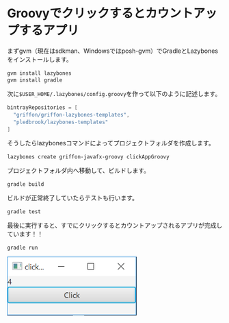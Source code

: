 # Groovyでクリックするとカウントアップするアプリ

まずgvm（現在はsdkman、Windowsではposh-gvm）でGradleとLazybonesをインストールします。

```
gvm install lazybones
gvm install gradle
```

次に```$USER_HOME/.lazybones/config.groovy```を作って以下のように記述します。

```groovy
bintrayRepositories = [
  "griffon/griffon-lazybones-templates",
  "pledbrook/lazybones-templates"
]
```

そうしたらlazybonesコマンドによってプロジェクトフォルダを作成します。

```
lazybones create griffon-javafx-groovy clickAppGroovy
```

プロジェクトフォルダ内へ移動して、ビルドします。

```
gradle build
```

ビルドが正常終了していたらテストも行います。

```
gradle test
```

最後に実行すると、すでにクリックするとカウントアップされるアプリが完成しています！！

```
gradle run
```

![clickAppGroovy](https://github.com/m0t0k1/clickapp/blob/master/clickapp.png)
